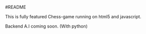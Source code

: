 #README

This is fully featured Chess-game running on html5 and javascript.

Backend A.I coming soon. (With python)
